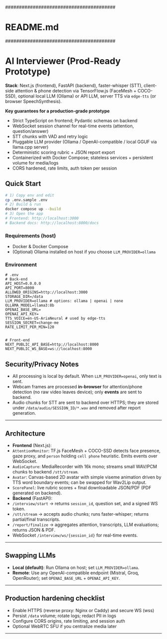 ########################################
# README.md
########################################


# AI Interviewer (Prod-Ready Prototype)


**Stack**: Next.js (frontend), FastAPI (backend), faster-whisper (STT), client-side attention & phone detection via TensorFlow.js (FaceMesh + COCO-SSD), optional local LLM (Ollama) or API LLM, server TTS via `edge-tts` (or browser SpeechSynthesis).


**Key guarantees for a production-grade prototype**
- Strict TypeScript on frontend; Pydantic schemas on backend
- WebSocket session channel for real-time events (attention, question/answer)
- STT chunks with VAD and retry logic
- Pluggable LLM provider (Ollama / OpenAI-compatible / local GGUF via llama.cpp server)
- Deterministic scoring rubric + JSON report export
- Containerized with Docker Compose; stateless services + persistent volume for media/logs
- CORS hardened, rate limits, auth token per session


## Quick Start


```bash
# 1) Copy env and edit
cp .env.sample .env
# 2) Build & run
docker compose up --build
# 3) Open the app
# Frontend: http://localhost:3000
# Backend docs: http://localhost:8000/docs
```


### Requirements (host)
- Docker & Docker Compose
- (Optional) Ollama installed on host if you choose `LLM_PROVIDER=ollama`


### Environment


```
# .env
# Back-end
API_HOST=0.0.0.0
API_PORT=8000
ALLOWED_ORIGINS=http://localhost:3000
STORAGE_DIR=/data
LLM_PROVIDER=ollama # options: ollama | openai | none
OLLAMA_MODEL=llama3:8b
OPENAI_BASE_URL=
OPENAI_API_KEY=
TTS_VOICE=en-US-AriaNeural # used by edge-tts
SESSION_SECRET=change-me
RATE_LIMIT_PER_MIN=120


# Front-end
NEXT_PUBLIC_API_BASE=http://localhost:8000
NEXT_PUBLIC_WS_BASE=ws://localhost:8000
```


## Security/Privacy Notes
- All processing is local by default. When `LLM_PROVIDER=openai`, only text is sent.
- Webcam frames are processed **in-browser** for attention/phone detection (no raw video leaves device); only **events** are sent to backend.
- Audio chunks for STT are sent to backend over HTTPS; they are stored under `/data/audio/SESSION_ID/*.wav` and removed after report generation.


---


## Architecture
- **Frontend** (Next.js):
- `AttentionMonitor`: TF.js FaceMesh + COCO-SSD detects face presence, gaze proxy, and `person` holding `cell phone` heuristic. Emits events over WebSocket.
- `AudioCapture`: MediaRecorder with 16k mono; streams small WAV/PCM chunks to backend `/stt/stream`.
- `Avatar`: Canvas-based 2D avatar with simple viseme animation driven by TTS word boundary events; can be swapped for Wav2Lip output.
- `ScorePanel`: live rubric scores + final downloadable JSON/PDF (PDF generated on backend).
- **Backend** (FastAPI):
- `/interview/start` → returns `session_id`, question set, and a signed WS token.
- `/stt/stream` → accepts audio chunks; runs faster-whisper; returns partial/final transcripts.
- `/report/finalize` → aggregates attention, transcripts, LLM evaluations; returns JSON & PDF.
- WebSocket `/interview/ws/{session_id}` for real-time events.


---


## Swapping LLMs
- **Local (default)**: Run Ollama on host; set `LLM_PROVIDER=ollama`.
- **Remote**: Use any OpenAI-compatible endpoint (Mistral, Groq, OpenRouter); set `OPENAI_BASE_URL` + `OPENAI_API_KEY`.


---


## Production hardening checklist
- Enable HTTPS (reverse proxy: Nginx or Caddy) and secure WS (wss)
- Persist `/data` volume; rotate logs; redact PII in logs
- Configure CORS origins, rate limiting, and session auth
- Optional WebRTC SFU if you centralize media later


----------------------------------------

